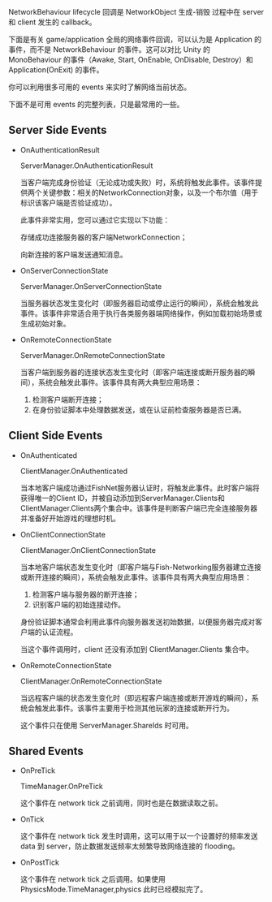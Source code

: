 NetworkBehaviour lifecycle 回调是 NetworkObject 生成-销毁 过程中在 server 和 client 发生的 callback。

下面是有关 game/application 全局的网络事件回调，可以认为是 Application 的事件，而不是 NetworkBehaviour 的事件。这可以对比 Unity 的 MonoBehaviour 的事件（Awake, Start, OnEnable, OnDisable, Destroy）和 Application(OnExit) 的事件。

你可以利用很多可用的 events 来实时了解网络当前状态。

下面不是可用 events 的完整列表，只是最常用的一些。

## Server Side Events

- OnAuthenticationResult

  ServerManager.OnAuthenticationResult

  当客户端完成身份验证（无论成功或失败）时，系统将触发此事件。该事件提供两个关键参数：相关的NetworkConnection对象，以及一个布尔值（用于标识该客户端是否验证成功）。

  此事件非常实用，您可以通过它实现以下功能：

  存储成功连接服务器的客户端NetworkConnection；

  向新连接的客户端发送通知消息。

- OnServerConnectionState

  ServerManager.OnServerConnectionState

  当服务器状态发生变化时（即服务器启动或停止运行的瞬间），系统会触发此事件。该事件非常适合用于执行各类服务器端网络操作，例如加载初始场景或生成初始对象。

- OnRemoteConnectionState

  ServerManager.OnRemoteConnectionState

  当客户端到服务器的连接状态发生变化时（即客户端连接或断开服务器的瞬间），系统会触发此事件。该事件具有两大典型应用场景：

  1. 检测客户端断开连接；
  2. 在身份验证脚本中处理数据发送，或在认证前检查服务器是否已满。

## Client Side Events

- OnAuthenticated

  ClientManager.OnAuthenticated

  当本地客户端成功通过FishNet服务器认证时，将触发此事件。此时客户端将获得唯一的Client ID，并被自动添加到ServerManager.Clients和ClientManager.Clients两个集合中。该事件是判断客户端已完全连接服务器并准备好开始游戏的理想时机。

- OnClientConnectionState

  ClientManager.OnClientConnectionState

  当本地客户端状态发生变化时（即客户端与Fish-Networking服务器建立连接或断开连接的瞬间），系统会触发此事件。该事件具有两大典型应用场景：

  1. 检测客户端与服务器的断开连接；
  2. 识别客户端的初始连接动作。

  身份验证脚本通常会利用此事件向服务器发送初始数据，以便服务器完成对客户端的认证流程。

  当这个事件调用时，client 还没有添加到 ClientManager.Clients 集合中。

- OnRemoteConnectionState

  ClientManager.OnRemoteConnectionState

  当远程客户端的状态发生变化时（即远程客户端连接或断开游戏的瞬间），系统会触发此事件。该事件主要用于检测其他玩家的连接或断开行为。

  这个事件只在使用 ServerManager.ShareIds 时可用。

## Shared Events

- OnPreTick

  TimeManager.OnPreTick

  这个事件在 network tick 之前调用，同时也是在数据读取之前。

- OnTick

  这个事件在 network tick 发生时调用，这可以用于以一个设置好的频率发送 data 到 server，防止数据发送频率太频繁导致网络连接的 flooding。

- OnPostTick

  这个事件在 network tick 之后调用。如果使用 PhysicsMode.TimeManager,physics 此时已经模拟完了。

